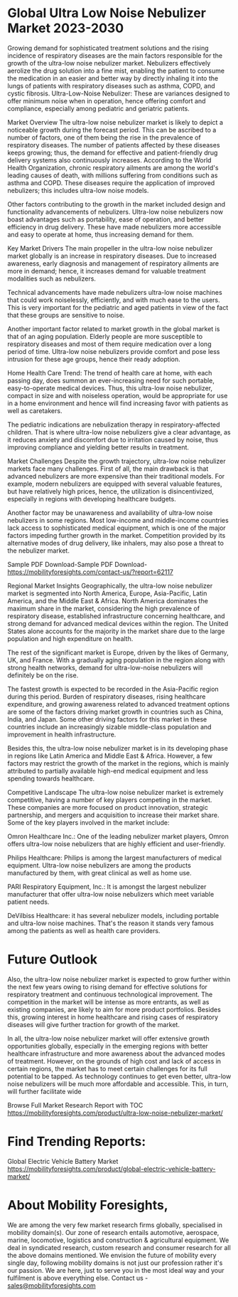 # Global Ultra Low Noise Nebulizer Market 2023-2030
Growing demand for sophisticated treatment solutions and the rising incidence of respiratory diseases are the main factors responsible for the growth of the ultra-low noise nebulizer market. Nebulizers effectively aerolize the drug solution into a fine mist, enabling the patient to consume the medication in an easier and better way by directly inhaling it into the lungs of patients with respiratory diseases such as asthma, COPD, and cystic fibrosis. Ultra-Low-Noise Nebulizer: These are variances designed to offer minimum noise when in operation, hence offering comfort and compliance, especially among pediatric and geriatric patients.

Market Overview
The ultra-low noise nebulizer market is likely to depict a noticeable growth during the forecast period. This can be ascribed to a number of factors, one of them being the rise in the prevalence of respiratory diseases. The number of patients affected by these diseases keeps growing; thus, the demand for effective and patient-friendly drug delivery systems also continuously increases. According to the World Health Organization, chronic respiratory ailments are among the world's leading causes of death, with millions suffering from conditions such as asthma and COPD. These diseases require the application of improved nebulizers; this includes ultra-low noise models.

Other factors contributing to the growth in the market included design and functionality advancements of nebulizers. Ultra-low noise nebulizers now boast advantages such as portability, ease of operation, and better efficiency in drug delivery. These have made nebulizers more accessible and easy to operate at home, thus increasing demand for them.

Key Market Drivers
The main propeller in the ultra-low noise nebulizer market globally is an increase in respiratory diseases. Due to increased awareness, early diagnosis and management of respiratory ailments are more in demand; hence, it increases demand for valuable treatment modalities such as nebulizers.

Technical advancements have made nebulizers ultra-low noise machines that could work noiselessly, efficiently, and with much ease to the users. This is very important for the pediatric and aged patients in view of the fact that these groups are sensitive to noise.

Another important factor related to market growth in the global market is that of an aging population. Elderly people are more susceptible to respiratory diseases and most of them require medication over a long period of time. Ultra-low noise nebulizers provide comfort and pose less intrusion for these age groups, hence their ready adoption.

Home Health Care Trend: The trend of health care at home, with each passing day, does summon an ever-increasing need for such portable, easy-to-operate medical devices. Thus, this ultra-low noise nebulizer, compact in size and with noiseless operation, would be appropriate for use in a home environment and hence will find increasing favor with patients as well as caretakers.

The pediatric indications are nebulization therapy in respiratory-affected children. That is where ultra-low noise nebulizers give a clear advantage, as it reduces anxiety and discomfort due to irritation caused by noise, thus improving compliance and yielding better results in treatment.

Market Challenges
Despite the growth trajectory, ultra-low noise nebulizer markets face many challenges. First of all, the main drawback is that advanced nebulizers are more expensive than their traditional models. For example, modern nebulizers are equipped with several valuable features, but have relatively high prices, hence, the utilization is disincentivized, especially in regions with developing healthcare budgets.

Another factor may be unawareness and availability of ultra-low noise nebulizers in some regions. Most low-income and middle-income countries lack access to sophisticated medical equipment, which is one of the major factors impeding further growth in the market. Competition provided by its alternative modes of drug delivery, like inhalers, may also pose a threat to the nebulizer market.

Sample PDF Download-Sample PDF Download- https://mobilityforesights.com/contact-us/?report=62117



Regional Market Insights
Geographically, the ultra-low noise nebulizer market is segmented into North America, Europe, Asia-Pacific, Latin America, and the Middle East & Africa. North America dominates the maximum share in the market, considering the high prevalence of respiratory disease, established infrastructure concerning healthcare, and strong demand for advanced medical devices within the region. The United States alone accounts for the majority in the market share due to the large population and high expenditure on health.

The rest of the significant market is Europe, driven by the likes of Germany, UK, and France. With a gradually aging population in the region along with strong health networks, demand for ultra-low-noise nebulizers will definitely be on the rise.

The fastest growth is expected to be recorded in the Asia-Pacific region during this period. Burden of respiratory diseases, rising healthcare expenditure, and growing awareness related to advanced treatment options are some of the factors driving market growth in countries such as China, India, and Japan. Some other driving factors for this market in these countries include an increasingly sizable middle-class population and improvement in health infrastructure.

Besides this, the ultra-low noise nebulizer market is in its developing phase in regions like Latin America and Middle East & Africa. However, a few factors may restrict the growth of the market in the regions, which is mainly attributed to partially available high-end medical equipment and less spending towards healthcare.

Competitive Landscape
The ultra-low noise nebulizer market is extremely competitive, having a number of key players competing in the market. These companies are more focused on product innovation, strategic partnership, and mergers and acquisition to increase their market share. Some of the key players involved in the market include:

Omron Healthcare Inc.: One of the leading nebulizer market players, Omron offers ultra-low noise nebulizers that are highly efficient and user-friendly.

Philips Healthcare: Philips is among the largest manufacturers of medical equipment. Ultra-low noise nebulizers are among the products manufactured by them, with great clinical as well as home use.

PARI Respiratory Equipment, Inc.: It is amongst the largest nebulizer manufacturer that offer ultra-low noise nebulizers which meet variable patient needs.

DeVilbiss Healthcare: it has several nebulizer models, including portable and ultra-low noise machines. That's the reason it stands very famous among the patients as well as health care providers.

# Future Outlook
Also, the ultra-low noise nebulizer market is expected to grow further within the next few years owing to rising demand for effective solutions for respiratory treatment and continuous technological improvement. The competition in the market will be intense as more entrants, as well as existing companies, are likely to aim for more product portfolios. Besides this, growing interest in home healthcare and rising cases of respiratory diseases will give further traction for growth of the market.

In all, the ultra-low noise nebulizer market will offer extensive growth opportunities globally, especially in the emerging regions with better healthcare infrastructure and more awareness about the advanced modes of treatment. However, on the grounds of high cost and lack of access in certain regions, the market has to meet certain challenges for its full potential to be tapped. As technology continues to get even better, ultra-low noise nebulizers will be much more affordable and accessible. This, in turn, will further facilitate wide 


Browse Full Market Research Report with TOC
https://mobilityforesights.com/product/ultra-low-noise-nebulizer-market/




# Find Trending Reports:
Global Electric Vehicle Battery Market https://mobilityforesights.com/product/global-electric-vehicle-battery-market/





# About Mobility Foresights,
We are among the very few market research firms globally, specialised in mobility domain(s). Our zone of research entails automotive, aerospace, marine, locomotive, logistics and construction & agricultural equipment. We deal in syndicated research, custom research and consumer research for all the above domains mentioned.
We envision the future of mobility every single day, following mobility domains is not just our profession rather it's our passion. We are here, just to serve you in the most ideal way and your fulfilment is above everything else. Contact us -  sales@mobilityforesights.com 




